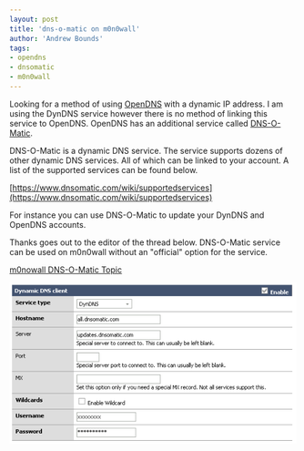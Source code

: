 ```yaml
---
layout: post
title: 'dns-o-matic on m0n0wall'
author: 'Andrew Bounds'
tags:
- opendns
- dnsomatic
- m0n0wall
---
```


Looking for a method of using [OpenDNS](https://www.opendns.com) with a dynamic IP address. I am using the DynDNS service however there is no method of linking this service to OpenDNS. OpenDNS has an additional service called [DNS-O-Matic](http://www.dnsomatic.com).

DNS-O-Matic is a dynamic DNS service. The service supports dozens of other dynamic DNS services. All of which can be linked to your account. A list of the supported services can be found below.

[https://www.dnsomatic.com/wiki/supportedservices](https://www.dnsomatic.com/wiki/supportedservices)

For instance you can use DNS-O-Matic to update your DynDNS and OpenDNS accounts.

Thanks goes out to the editor of the thread below. DNS-O-Matic service can be used on m0n0wall without an "official" option for the service.

[m0nowall DNS-O-Matic Topic](http://forum.m0n0.ch/index.php/topic,1357.0.html")

![dnsomatic](/assets/img/dnsomatic.png "Dynamic DNS Client")
